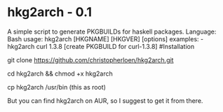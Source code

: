 # hkg2arch - 0.1
A simple script to generate PKGBUILDs for haskell packages. Language: Bash
usage: hkg2arch [HKGNAME] [HKGVER] [options]
    examples:
    - hkg2arch curl 1.3.8 [create PKGBUILD for curl-1.3.8]
#Installation

git clone https://github.com/christopherloen/hkg2arch.git

cd hkg2arch && chmod +x hkg2arch

cp hkg2arch /usr/bin (this as root)

But you can find hkg2arch on AUR, so I suggest to get it from there.
